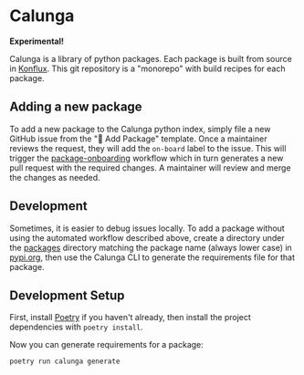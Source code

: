# Calunga

**Experimental!**

Calunga is a library of python packages. Each package is built from source in
[Konflux](https://konflux-ci.dev/). This git repository is a "monorepo" with build recipes for each
package.

## Adding a new package

To add a new package to the Calunga python index, simply file a new GitHub issue from the "🌱 Add
Package" template. Once a maintainer reviews the request, they will add the `on-board` label to the
issue. This will trigger the [package-onboarding](./.github/workflows/package-onboarding.yaml)
workflow which in turn generates a new pull request with the required changes. A maintainer will
review and merge the changes as needed.

## Development

Sometimes, it is easier to debug issues locally. To add a package without using the automated
workflow described above, create a directory under the [packages](./packages) directory matching the
package name (always lower case) in [pypi.org](https://pypi.org/), then use the Calunga CLI to
generate the requirements file for that package.

## Development Setup

First, install [Poetry](https://python-poetry.org/docs/#installation) if you haven't already, then install the project dependencies with `poetry install`.

Now you can generate requirements for a package:

```bash
poetry run calunga generate
```

